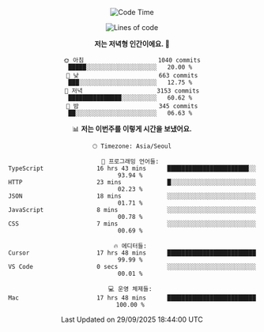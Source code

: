 <div align='center'>
 
<!--START_SECTION:waka-->
![Code Time](http://img.shields.io/badge/Code%20Time-4%2C645%20hrs%2053%20mins-blue)

![Lines of code](https://img.shields.io/badge/%EC%A0%80%EB%8A%94%20%EC%97%AC%ED%83%9C%EA%B9%8C%EC%A7%80%20-2.1%20million%20%EC%A4%84%EC%9D%98%20%EC%BD%94%EB%93%9C%EB%A5%BC%20%EC%9E%91%EC%84%B1%ED%96%88%EC%96%B4%EC%9A%94.-blue)

**저는 저녁형 인간이에요. 🦉** 

```text
🌞 아침                     1040 commits        █████░░░░░░░░░░░░░░░░░░░░   20.00 % 
🌆 낮　                     663 commits         ███░░░░░░░░░░░░░░░░░░░░░░   12.75 % 
🌃 저녁                     3153 commits        ███████████████░░░░░░░░░░   60.62 % 
🌙 밤　                     345 commits         ██░░░░░░░░░░░░░░░░░░░░░░░   06.63 % 
```


📊 **저는 이번주를 이렇게 시간을 보냈어요.** 

```text
🕑︎ Timezone: Asia/Seoul

💬 프로그래밍 언어들: 
TypeScript               16 hrs 43 mins      ███████████████████████░░   93.94 % 
HTTP                     23 mins             █░░░░░░░░░░░░░░░░░░░░░░░░   02.23 % 
JSON                     18 mins             ░░░░░░░░░░░░░░░░░░░░░░░░░   01.71 % 
JavaScript               8 mins              ░░░░░░░░░░░░░░░░░░░░░░░░░   00.78 % 
CSS                      7 mins              ░░░░░░░░░░░░░░░░░░░░░░░░░   00.69 % 

🔥 에디터들: 
Cursor                   17 hrs 48 mins      █████████████████████████   99.99 % 
VS Code                  0 secs              ░░░░░░░░░░░░░░░░░░░░░░░░░   00.01 % 

💻 운영 체제들: 
Mac                      17 hrs 48 mins      █████████████████████████   100.00 % 
```


 Last Updated on 29/09/2025 18:44:00 UTC
<!--END_SECTION:waka-->
 </div>
<!---
Emewjin/Emewjin is a ✨ special ✨ repository because its `README.md` (this file) appears on your GitHub profile.
You can click the Preview link to take a look at your changes.
--->
